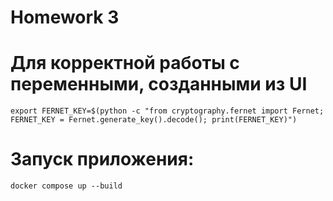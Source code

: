 Homework 3
==============================

# Для корректной работы с переменными, созданными из UI
~~~
export FERNET_KEY=$(python -c "from cryptography.fernet import Fernet; FERNET_KEY = Fernet.generate_key().decode(); print(FERNET_KEY)")
~~~

# Запуск приложения:
~~~
docker compose up --build
~~~